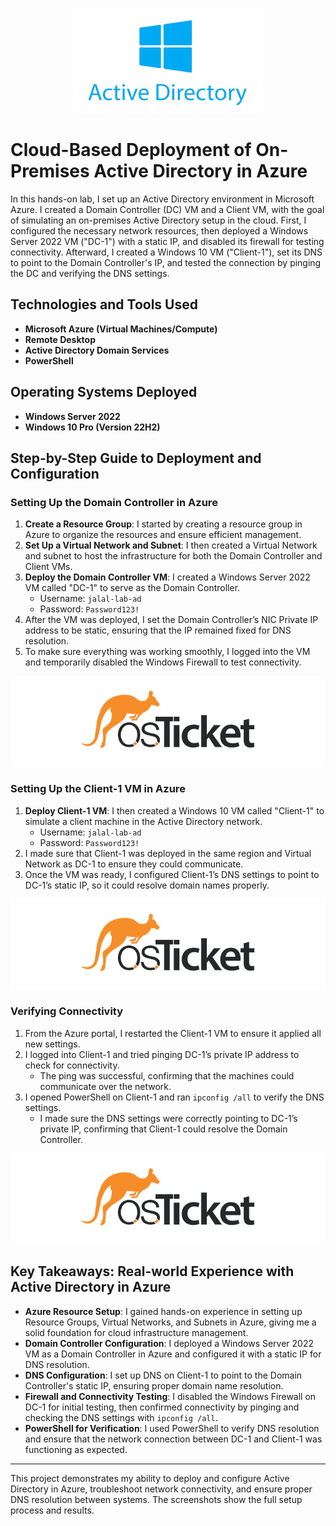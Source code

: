 <p align="center">
  <img src="https://github.com/Jalal-Hatamleh/AD-Azure/blob/main/images/1.png?raw=true" alt="Installation Screenshot"/>
</p>

# Cloud-Based Deployment of On-Premises Active Directory in Azure

In this hands-on lab, I set up an Active Directory environment in Microsoft Azure. I created a Domain Controller (DC) VM and a Client VM, with the goal of simulating an on-premises Active Directory setup in the cloud. First, I configured the necessary network resources, then deployed a Windows Server 2022 VM ("DC-1") with a static IP, and disabled its firewall for testing connectivity. Afterward, I created a Windows 10 VM ("Client-1"), set its DNS to point to the Domain Controller's IP, and tested the connection by pinging the DC and verifying the DNS settings.

## Technologies and Tools Used

- **Microsoft Azure (Virtual Machines/Compute)**
- **Remote Desktop**
- **Active Directory Domain Services**
- **PowerShell**

## Operating Systems Deployed

- **Windows Server 2022**
- **Windows 10 Pro (Version 22H2)**

## Step-by-Step Guide to Deployment and Configuration

### Setting Up the Domain Controller in Azure

1. **Create a Resource Group**: I started by creating a resource group in Azure to organize the resources and ensure efficient management.
2. **Set Up a Virtual Network and Subnet**: I then created a Virtual Network and subnet to host the infrastructure for both the Domain Controller and Client VMs.
3. **Deploy the Domain Controller VM**: I created a Windows Server 2022 VM called "DC-1" to serve as the Domain Controller.
   - Username: `jalal-lab-ad`
   - Password: `Password123!`
4. After the VM was deployed, I set the Domain Controller’s NIC Private IP address to be static, ensuring that the IP remained fixed for DNS resolution.
5. To make sure everything was working smoothly, I logged into the VM and temporarily disabled the Windows Firewall to test connectivity.

![Installation Screenshot](https://github.com/Jalal-Hatamleh/osTicket-Setup/raw/main/images/1.png?raw=true)

### Setting Up the Client-1 VM in Azure

1. **Deploy Client-1 VM**: I then created a Windows 10 VM called "Client-1" to simulate a client machine in the Active Directory network.
   - Username: `jalal-lab-ad`
   - Password: `Password123!`
2. I made sure that Client-1 was deployed in the same region and Virtual Network as DC-1 to ensure they could communicate.
3. Once the VM was ready, I configured Client-1’s DNS settings to point to DC-1’s static IP, so it could resolve domain names properly.

![Installation Screenshot](https://github.com/Jalal-Hatamleh/osTicket-Setup/raw/main/images/1.png?raw=true)

### Verifying Connectivity

1. From the Azure portal, I restarted the Client-1 VM to ensure it applied all new settings.
2. I logged into Client-1 and tried pinging DC-1’s private IP address to check for connectivity.
   - The ping was successful, confirming that the machines could communicate over the network.
3. I opened PowerShell on Client-1 and ran `ipconfig /all` to verify the DNS settings.
   - I made sure the DNS settings were correctly pointing to DC-1’s private IP, confirming that Client-1 could resolve the Domain Controller.

![Installation Screenshot](https://github.com/Jalal-Hatamleh/osTicket-Setup/raw/main/images/1.png?raw=true)

## Key Takeaways: Real-world Experience with Active Directory in Azure

- **Azure Resource Setup**: I gained hands-on experience in setting up Resource Groups, Virtual Networks, and Subnets in Azure, giving me a solid foundation for cloud infrastructure management.
- **Domain Controller Configuration**: I deployed a Windows Server 2022 VM as a Domain Controller in Azure and configured it with a static IP for DNS resolution.
- **DNS Configuration**: I set up DNS on Client-1 to point to the Domain Controller's static IP, ensuring proper domain name resolution.
- **Firewall and Connectivity Testing**: I disabled the Windows Firewall on DC-1 for initial testing, then confirmed connectivity by pinging and checking the DNS settings with `ipconfig /all`.
- **PowerShell for Verification**: I used PowerShell to verify DNS resolution and ensure that the network connection between DC-1 and Client-1 was functioning as expected.

---

This project demonstrates my ability to deploy and configure Active Directory in Azure, troubleshoot network connectivity, and ensure proper DNS resolution between systems. The screenshots show the full setup process and results.
